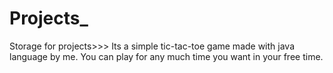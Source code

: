 # Projects_
Storage for projects>>>
Its a simple tic-tac-toe game made with java language by me.
You can play for any much time you want in your free time.
